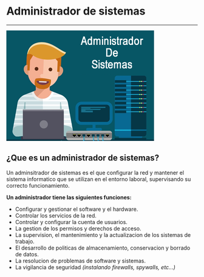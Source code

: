 # Administrador de sistemas
---
![Imagen Administrador de sistemas](/img/ads.png)
## ¿Que es un administrador de sistemas?
Un adminsitrador de sistemas es el que configurar la red y mantener el sistema informatico que se utilizan en el entorno laboral, supervisando su correcto funcionamiento.

**Un administrador tiene las siguientes funciones:**

-  Configurar y gestionar el software y el hardware.
-  Controlar los servicios de la red.
-  Controlar y configurar la cuenta de usuarios.
-  La gestion de los permisos y derechos de acceso.
-  La supervision, el mantenimiento y la actualizacion de los sistemas de trabajo.
-  El desarrollo de politicas de almacenamiento, conservacion y borrado de datos.
-  La resolucion de problemas de software y sistemas.
-  La vigilancia de seguridad *(instalando firewalls, spywalls, etc...)* 


